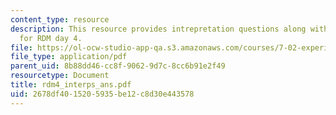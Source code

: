 ```yaml
---
content_type: resource
description: This resource provides intrepretation questions along with their answers
  for RDM day 4.
file: https://ol-ocw-studio-app-qa.s3.amazonaws.com/courses/7-02-experimental-biology-communication-spring-2005/2678df4015205935be12c8d30e443578_rdm4_interps_ans.pdf
file_type: application/pdf
parent_uid: 8b88dd46-cc8f-9062-9d7c-8cc6b91e2f49
resourcetype: Document
title: rdm4_interps_ans.pdf
uid: 2678df40-1520-5935-be12-c8d30e443578
---
```

